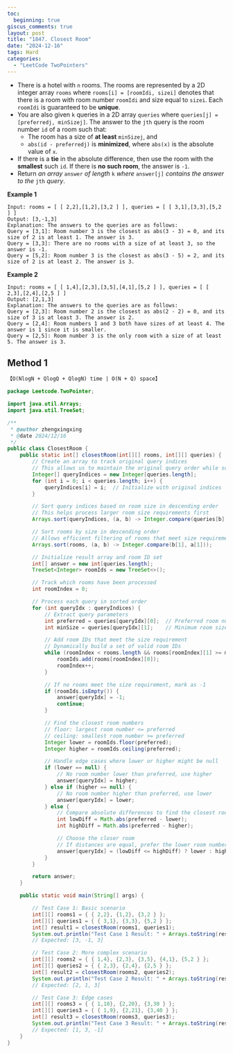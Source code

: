 ```yaml
---
toc:
  beginning: true
giscus_comments: true
layout: post
title: "1847. Closest Room"
date: "2024-12-16"
tags: Hard
categories:
  - "LeetCode TwoPointers"
---
```


- There is a hotel with `n` rooms. The rooms are represented by a 2D integer array `rooms` where `rooms[i] = [roomIdi, sizei]` denotes that there is a room with room number `roomIdi` and size equal to `sizei`. Each `roomIdi` is guaranteed to be **unique**.
- You are also given `k` queries in a 2D array `queries` where `queries[j] = [preferredj, minSizej]`. The answer to the `jth` query is the room number `id` of a room such that:
  - The room has a size of **at least** `minSizej`, and
  - `abs(id - preferredj)` is **minimized**, where `abs(x)` is the absolute value of `x`.
- If there is a **tie** in the absolute difference, then use the room with the **smallest** such `id`. If there is **no such room**, the answer is `-1`.
- Return *an array* `answer` *of length* `k` *where* `answer[j]` *contains the answer to the* `jth` *query*.


**Example 1**

```
Input: rooms = [ [ 2,2],[1,2],[3,2 ] ], queries = [ [ 3,1],[3,3],[5,2 ] ]
Output: [3,-1,3]
Explanation: The answers to the queries are as follows:
Query = [3,1]: Room number 3 is the closest as abs(3 - 3) = 0, and its size of 2 is at least 1. The answer is 3.
Query = [3,3]: There are no rooms with a size of at least 3, so the answer is -1.
Query = [5,2]: Room number 3 is the closest as abs(3 - 5) = 2, and its size of 2 is at least 2. The answer is 3.
```

**Example 2**

```
Input: rooms = [ [ 1,4],[2,3],[3,5],[4,1],[5,2 ] ], queries = [ [ 2,3],[2,4],[2,5 ] ]
Output: [2,1,3]
Explanation: The answers to the queries are as follows:
Query = [2,3]: Room number 2 is the closest as abs(2 - 2) = 0, and its size of 3 is at least 3. The answer is 2.
Query = [2,4]: Room numbers 1 and 3 both have sizes of at least 4. The answer is 1 since it is smaller.
Query = [2,5]: Room number 3 is the only room with a size of at least 5. The answer is 3.
```

## Method 1

```tex
【O(NlogN + QlogQ + QlogN) time | O(N + Q) space】
```

```java
package Leetcode.TwoPointer;

import java.util.Arrays;
import java.util.TreeSet;

/**
 * @author zhengxingxing
 * @date 2024/12/16
 */
public class ClosestRoom {
    public static int[] closestRoom(int[][] rooms, int[][] queries) {
        // Create an array to track original query indices
        // This allows us to maintain the original query order while sorting
        Integer[] queryIndices = new Integer[queries.length];
        for (int i = 0; i < queries.length; i++) {
            queryIndices[i] = i;  // Initialize with original indices
        }

        // Sort query indices based on room size in descending order
        // This helps process larger room size requirements first
        Arrays.sort(queryIndices, (a, b) -> Integer.compare(queries[b][1], queries[a][1]));

        // Sort rooms by size in descending order
        // Allows efficient filtering of rooms that meet size requirements
        Arrays.sort(rooms, (a, b) -> Integer.compare(b[1], a[1]));

        // Initialize result array and room ID set
        int[] answer = new int[queries.length];
        TreeSet<Integer> roomIds = new TreeSet<>();

        // Track which rooms have been processed
        int roomIndex = 0;

        // Process each query in sorted order
        for (int queryIdx : queryIndices) {
            // Extract query parameters
            int preferred = queries[queryIdx][0];  // Preferred room number
            int minSize = queries[queryIdx][1];    // Minimum room size

            // Add room IDs that meet the size requirement
            // Dynamically build a set of valid room IDs
            while (roomIndex < rooms.length && rooms[roomIndex][1] >= minSize) {
                roomIds.add(rooms[roomIndex][0]);
                roomIndex++;
            }

            // If no rooms meet the size requirement, mark as -1
            if (roomIds.isEmpty()) {
                answer[queryIdx] = -1;
                continue;
            }

            // Find the closest room numbers
            // floor: largest room number <= preferred
            // ceiling: smallest room number >= preferred
            Integer lower = roomIds.floor(preferred);
            Integer higher = roomIds.ceiling(preferred);

            // Handle edge cases where lower or higher might be null
            if (lower == null) {
                // No room number lower than preferred, use higher
                answer[queryIdx] = higher;
            } else if (higher == null) {
                // No room number higher than preferred, use lower
                answer[queryIdx] = lower;
            } else {
                // Compare absolute differences to find the closest room
                int lowDiff = Math.abs(preferred - lower);
                int highDiff = Math.abs(preferred - higher);

                // Choose the closer room
                // If distances are equal, prefer the lower room number
                answer[queryIdx] = (lowDiff <= highDiff) ? lower : higher;
            }
        }

        return answer;
    }

    public static void main(String[] args) {

        // Test Case 1: Basic scenario
        int[][] rooms1 = { { 2,2}, {1,2}, {3,2 } };
        int[][] queries1 = { { 3,1}, {3,3}, {5,2 } };
        int[] result1 = closestRoom(rooms1, queries1);
        System.out.println("Test Case 1 Result: " + Arrays.toString(result1));
        // Expected: [3, -1, 3]

        // Test Case 2: More complex scenario
        int[][] rooms2 = { { 1,4}, {2,3}, {3,5}, {4,1}, {5,2 } };
        int[][] queries2 = { { 2,3}, {2,4}, {2,5 } };
        int[] result2 = closestRoom(rooms2, queries2);
        System.out.println("Test Case 2 Result: " + Arrays.toString(result2));
        // Expected: [2, 1, 3]

        // Test Case 3: Edge cases
        int[][] rooms3 = { { 1,10}, {2,20}, {3,30 } };
        int[][] queries3 = { { 1,9}, {2,21}, {3,40 } };
        int[] result3 = closestRoom(rooms3, queries3);
        System.out.println("Test Case 3 Result: " + Arrays.toString(result3));
        // Expected: [1, 3, -1]
    }
}
```
